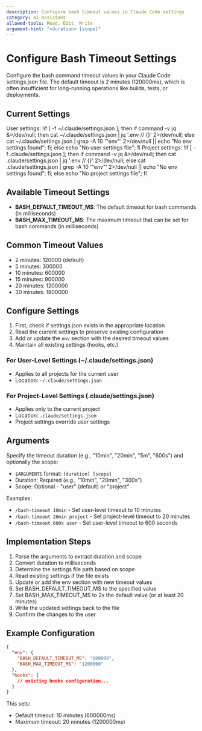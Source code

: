 ```yaml
---
description: Configure bash timeout values in Claude Code settings
category: ai-assistant
allowed-tools: Read, Edit, Write
argument-hint: "<duration> [scope]"
---
```


# Configure Bash Timeout Settings

Configure the bash command timeout values in your Claude Code settings.json file. The default timeout is 2 minutes (120000ms), which is often insufficient for long-running operations like builds, tests, or deployments.

## Current Settings

User settings: !if [ -f ~/.claude/settings.json ]; then if command -v jq &>/dev/null; then cat ~/.claude/settings.json | jq '.env // {}' 2>/dev/null; else cat ~/.claude/settings.json | grep -A 10 '"env"' 2>/dev/null || echo "No env settings found"; fi; else echo "No user settings file"; fi
Project settings: !if [ -f .claude/settings.json ]; then if command -v jq &>/dev/null; then cat .claude/settings.json | jq '.env // {}' 2>/dev/null; else cat .claude/settings.json | grep -A 10 '"env"' 2>/dev/null || echo "No env settings found"; fi; else echo "No project settings file"; fi

## Available Timeout Settings

- **BASH_DEFAULT_TIMEOUT_MS**: The default timeout for bash commands (in milliseconds)
- **BASH_MAX_TIMEOUT_MS**: The maximum timeout that can be set for bash commands (in milliseconds)

## Common Timeout Values

- 2 minutes: 120000 (default)
- 5 minutes: 300000
- 10 minutes: 600000
- 15 minutes: 900000
- 20 minutes: 1200000
- 30 minutes: 1800000

## Configure Settings

1. First, check if settings.json exists in the appropriate location
2. Read the current settings to preserve existing configuration
3. Add or update the `env` section with the desired timeout values
4. Maintain all existing settings (hooks, etc.)

### For User-Level Settings (~/.claude/settings.json)
- Applies to all projects for the current user
- Location: `~/.claude/settings.json`

### For Project-Level Settings (.claude/settings.json)
- Applies only to the current project
- Location: `.claude/settings.json`
- Project settings override user settings

## Arguments

Specify the timeout duration (e.g., "10min", "20min", "5m", "600s") and optionally the scope:
- `$ARGUMENTS` format: `[duration] [scope]`
- Duration: Required (e.g., "10min", "20min", "300s")
- Scope: Optional - "user" (default) or "project"

Examples:
- `/bash-timeout 10min` - Set user-level timeout to 10 minutes
- `/bash-timeout 20min project` - Set project-level timeout to 20 minutes
- `/bash-timeout 600s user` - Set user-level timeout to 600 seconds

## Implementation Steps

1. Parse the arguments to extract duration and scope
2. Convert duration to milliseconds
3. Determine the settings file path based on scope
4. Read existing settings if the file exists
5. Update or add the env section with new timeout values
6. Set BASH_DEFAULT_TIMEOUT_MS to the specified value
7. Set BASH_MAX_TIMEOUT_MS to 2x the default value (or at least 20 minutes)
8. Write the updated settings back to the file
9. Confirm the changes to the user

## Example Configuration

```json
{
  "env": {
    "BASH_DEFAULT_TIMEOUT_MS": "600000",
    "BASH_MAX_TIMEOUT_MS": "1200000"
  },
  "hooks": {
    // existing hooks configuration...
  }
}
```

This sets:
- Default timeout: 10 minutes (600000ms)
- Maximum timeout: 20 minutes (1200000ms)